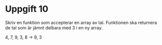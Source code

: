 # Uppgift 10

Skriv en funktion som accepterar en array av tal. 
Funktionen ska returnera de tal som är jämnt delbara med 3 i en ny array.

4, 7, 9, 3, 8  → 9, 3
